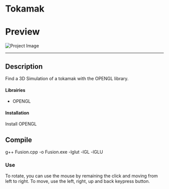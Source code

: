 # Tokamak
# Preview

![Project Image](https://github.com/othmanemouzhi/Tokamak/blob/main/Preview.png)

---

## Description
Find a 3D Simulation of a tokamak with the OPENGL library.
#### Librairies

- OPENGL 

#### Installation

Install OPENGL

## Compile

g++ Fusion.cpp -o Fusion.exe -lglut -lGL -lGLU 

### Use
To rotate, you can use the mouse by remaining the click and moving from left to right.
To move, use the left, right, up and back keypress button.
